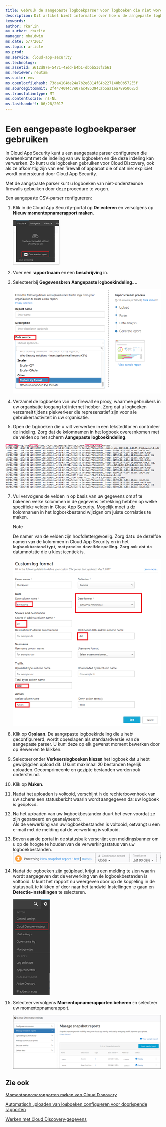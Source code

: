 ```yaml
---
title: Gebruik de aangepaste logboekparser voor logboeken die niet worden ondersteund | Microsoft Docs
description: Dit artikel biedt informatie over hoe u de aangepaste logboekparser kunt gebruiken om logboeken voor apparaten die niet worden ondersteund naar Cloud App Security te uploaden.
keywords: 
author: rkarlin
ms.author: rkarlin
manager: mbaldwin
ms.date: 5/7/2017
ms.topic: article
ms.prod: 
ms.service: cloud-app-security
ms.technology: 
ms.assetid: a612d87e-5471-4add-b4b1-dbbb530f2b61
ms.reviewer: reutam
ms.suite: ems
ms.openlocfilehash: 73da4104de24a7b2e6814f04b227140b0b57235f
ms.sourcegitcommit: 2f4474084c7e07ac4853945ab5aa1ea78950675d
ms.translationtype: MT
ms.contentlocale: nl-NL
ms.lasthandoff: 06/28/2017
---
```

# <a name="use-a-custom-log-parser"></a>Een aangepaste logboekparser gebruiken
In Cloud App Security kunt u een aangepaste parser configureren die overeenkomt met de indeling van uw logboeken en die deze indeling kan verwerken. Zo kunt u de logboeken gebruiken voor Cloud Discovery, ook als ze afkomstig zijn van een firewall of apparaat die of dat niet expliciet wordt ondersteund door Cloud App Security. 

Met de aangepaste parser kunt u logboeken van niet-ondersteunde firewalls gebruiken door deze procedure te volgen. 


 
Een aangepaste CSV-parser configureren:
1.  Klik in de Cloud App Security-portal op **Detecteren** en vervolgens op **Nieuw momentopnamerapport maken**.  
  
    ![Een nieuw momentopnamerapport maken](./media/create-new-snapshot-report.png)
     
3.  Voer een **rapportnaam** en een **beschrijving** in.
  
4.  Selecteer bij **Gegevensbron** **Aangepaste logboekindeling...**.  

     ![Nieuw momentopnamerapport](./media/custom-log-upload.png)   

5. Verzamel de logboeken van uw firewall en proxy, waarmee gebruikers in uw organisatie toegang tot internet hebben. Zorg dat u logboeken verzamelt tijdens piekverkeer die representatief zijn voor alle gebruikersactiviteit in uw organisatie. 

6. Open de logboeken die u wilt verwerken in een teksteditor en controleer de indeling. Zorg dat de kolomnamen in het logboek overeenkomen met de velden op het scherm **Aangepaste logboekindeling**.

  ![aangepaste logboekparser](./media/log-data.png) 

7. Vul vervolgens de velden in op basis van uw gegevens om af te bakenen welke kolommen in de gegevens betrekking hebben op welke specifieke velden in Cloud App Security. Mogelijk moet u de kolomnamen in het logboekbestand wijzigen om juiste correlaties te maken.
  
   > [!NOTE]
    > De namen van de velden zijn hoofdlettergevoelig. Zorg dat u de dezelfde namen van de kolommen in Cloud App Security en in het logboekbestand typt, met precies dezelfde spelling. Zorg ook dat de datumnotatie die u kiest identiek is.

   ![aangepaste logboekparser](./media/custom-log-parser.png) 


7. Klik op **Opslaan**. De aangepaste logboekindeling die u hebt geconfigureerd, wordt opgeslagen als standaardversie van de aangepaste parser. U kunt deze op elk gewenst moment bewerken door op Bewerken te klikken.

5. Selecteer onder **Verkeerslogboeken kiezen** het logboek dat u hebt gewijzigd en upload dit. U kunt maximaal 20 bestanden tegelijk uploaden. Gecomprimeerde en gezipte bestanden worden ook ondersteund.  
  

6.  Klik op **Maken**.  

7.  Nadat het uploaden is voltooid, verschijnt in de rechterbovenhoek van uw scherm een statusbericht waarin wordt aangegeven dat uw logboek is geüpload.  
  
8.  Na het uploaden van uw logboekbestanden duurt het even voordat ze zijn geparseerd en geanalyseerd.  
Als de verwerking van uw logboekbestanden is voltooid, ontvangt u een e-mail met de melding dat de verwerking is voltooid. 
  
9. Boven aan de portal in de statusbalk verschijnt een meldingsbanner om u op de hoogte te houden van de verwerkingsstatus van uw logboekbestanden.  
![Menubalk logboekbestandsverwerking](./media/processing-log-file-menu-bar.png) 
   
10. Nadat de logboeken zijn geüpload, krijgt u een melding te zien waarin wordt aangegeven dat de verwerking van de logboekbestanden is voltooid. U kunt het rapport nu weergeven door op de koppeling in de statusbalk te klikken of door naar het tandwiel Instellingen te gaan en **Detectie-instellingen** te selecteren.   
  
     ![Tabblad Detectie-instellingen](./media/discovery-settings-tab.png)
11. Selecteer vervolgens **Momentopnamerapporten beheren** en selecteer uw momentopnamerapport.
 
    ![momentopnamerapport beheren](./media/snapshot-report-managment.png)

  
      




## <a name="see-also"></a>Zie ook
 
[Momentopnamerapporten maken van Cloud Discovery](create-snapshot-cloud-discovery-reports.md)

[Automatisch uploaden van logboeken configureren voor doorlopende rapporten](configure-automatic-log-upload-for-continuous-reports.md)

[Werken met Cloud Discovery-gegevens](working-with-cloud-discovery-data.md)

